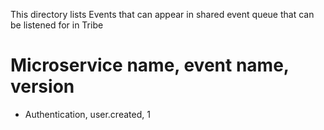 This directory lists Events that can appear in shared event queue that can be listened for in Tribe

# Microservice name, event name, version
- Authentication, user.created, 1